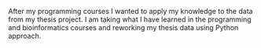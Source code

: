 After my programming courses I wanted to apply my knowledge to the data from my thesis project.
I am taking what I have learned in the programming and bioinformatics courses and reworking my thesis data using Python approach.
